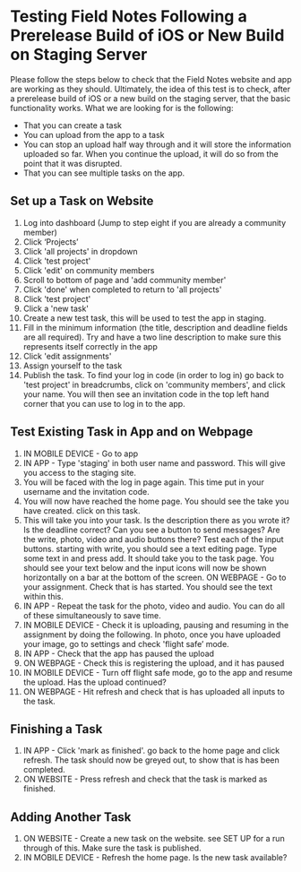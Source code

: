 Testing Field Notes Following a Prerelease Build of iOS or New Build on Staging Server
=======================================================================================

Please follow the steps below to check that the Field Notes website and app are working as they should. Ultimately, the idea of this test is to check, after a prerelease build of iOS or a new build on the staging server, that the basic functionality works. What we are looking for is the following: 

- That you can create a task
- You can upload from the app to a task
- You can stop an upload half way through and it will store the information uploaded so far. When   you continue the upload, it will do so from the point that it was disrupted.
- That you can see multiple tasks on the app. 

Set up a Task on Website
------------------------
1. Log into dashboard (Jump to step eight if you are already a community member)
2. Click ‘Projects’
3. Click 'all projects' in dropdown
4. Click 'test project'
5. Click 'edit' on community members
6. Scroll to bottom of page and 'add community member'
7. Click 'done' when completed to return to 'all projects'
8. Click 'test project'
9. Click a 'new task'
10. Create a new test task, this will be used to test the app in staging.
11. Fill in the minimum information (the title, description and deadline fields are all required). Try and have a two line description to make sure this represents itself correctly in the app 
12. Click 'edit assignments'
13. Assign yourself to the task
14. Publish the task. To find your log in code (in order to log in) go back to 'test project' in breadcrumbs, click on 'community members', and click your name. You will then see an invitation code in the top left hand corner that you can use to log in to the app. 

Test Existing Task in App and on Webpage
----------------------------------------

1. IN MOBILE DEVICE - Go to app
2. IN APP - Type 'staging' in both user name and password. This will give you access to the staging site. 
  1. You will be faced with the log in page again. This time put in your username and the invitation code. 
  2. You will now have reached the home page. You should see the take you have created. click on this task.
  3. This will take you into your task. Is the description there as you wrote it? Is the deadline correct? Can you see a button to send messages? Are the write, photo, video and audio buttons there?
 Test each of the input buttons. starting with write, you should see a text editing page. Type some text in and press add. It should take you to the task page. You should see your text  below and the input icons will now be shown horizontally on a bar at the bottom of the screen. 
 ON WEBPAGE - Go to your assignment. Check that is has started. You should see the text within this. 
3. IN APP - Repeat the task for the photo, video and audio. You can do all of these simultaneously to save time. 
4. IN MOBILE DEVICE - Check it is uploading, pausing and resuming in the assignment by doing the following. In photo, once you have uploaded your image, go to settings and check 'flight safe’ mode. 
5. IN APP - Check that the app has paused the upload
6. ON WEBPAGE - Check this is registering the upload, and it has paused
7. IN MOBILE DEVICE - Turn off flight safe mode, go to the app and resume the upload. Has the upload continued? 
8. ON WEBPAGE - Hit refresh and check that is has uploaded all inputs to the task. 

Finishing a Task
----------------
1. IN APP - Click 'mark as finished'. go back to the home page and click refresh. The task should now be greyed out, to show that is has been completed. 
2. ON WEBSITE - Press refresh and check that the task is marked as finished. 

Adding Another Task
-------------------
1. ON WEBSITE - Create a new task on the website. see SET UP for a run through of this. Make sure the task is published.
2. IN MOBILE DEVICE - Refresh the home page. Is the new task available? 
